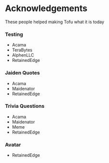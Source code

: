 # Acknowledgements

These people helped making Tofu what it is today

### Testing

- Acama
- TeraBytes
- AlphenLLC
- RetainedEdge

### Jaiden Quotes

- Acama
- Maidenator
- RetainedEdge

### Trivia Questions

- Acama
- Maidenator
- Meme
- RetainedEdge

### Avatar

- RetainedEdge
